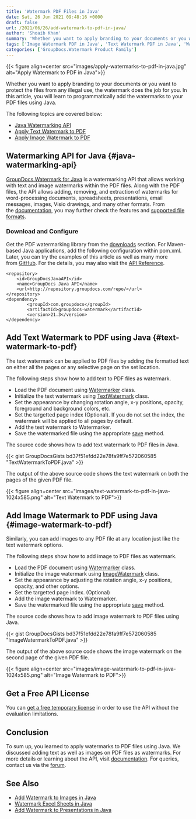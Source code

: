 ```yaml
---
title: 'Watermark PDF Files in Java'
date: Sat, 26 Jun 2021 09:48:16 +0000
draft: false
url: /2021/06/26/add-watermark-to-pdf-in-java/
author: 'Shoaib Khan'
summary: 'Whether you want to apply branding to your documents or you want to protect our files from any illegal use, the watermark does the job for you. In this article, you will learn to programmatically add the watermarks to your PDF files using Java.'
tags: ['Image Watermark PDF in Java', 'Text Watermark PDF in Java', 'Watermark in Java', 'Watermark PDF in Java', 'Watermarking Java API']
categories: ['GroupDocs.Watermark Product Family']
---
```




{{< figure align=center src="images/apply-watermarks-to-pdf-in-java.jpg" alt="Apply Watermark to PDF in Java">}}


Whether you want to apply branding to your documents or you want to protect the files from any illegal use, the watermark does the job for you. In this article, you will learn to programmatically add the watermarks to your PDF files using Java.

The following topics are covered below:

*   [Java Watermarking API][1]
*   [Apply Text Watermark to PDF][2]
*   [Apply Image Watermark to PDF][3]

## Watermarking API for Java {#java-watermarking-api}

[GroupDocs.Watermark for Java][4] is a watermarking API that allows working with text and image watermarks within the PDF files. Along with the PDF files, the API allows adding, removing, and extraction of watermarks for word-processing documents, spreadsheets, presentations, email messages, images, Visio drawings, and many other formats. From the [documentation][5], you may further check the features and [supported file formats][6].

### Download and Configure

Get the PDF watermarking library from the [downloads][7] section. For Maven-based Java applications, add the following configuration within pom.xml. Later, you can try the examples of this article as well as many more from [GitHub][8]. For the details, you may also visit the [API Reference][9].

```
<repository>
	<id>GroupDocsJavaAPI</id>
	<name>GroupDocs Java API</name>
	<url>http://repository.groupdocs.com/repo/</url>
</repository>
<dependency>
        <groupId>com.groupdocs</groupId>
        <artifactId>groupdocs-watermark</artifactId>
        <version>21.3</version> 
</dependency>
```

## Add Text Watermark to PDF using Java {#text-watermark-to-pdf}

The text watermark can be applied to PDF files by adding the formatted text on either all the pages or any selective page on the set location.

The following steps show how to add text to PDF files as watermark.

*   Load the PDF document using [Watermarker][10] class.
*   Initialize the text watermark using [TextWatermark][11] class.
*   Set the appearance by changing rotation angle, x-y positions, opacity, foreground and background colors, etc.
*   Set the targetted page index (Optional). If you do not set the index, the watermark will be applied to all pages by default.
*   Add the text watermark to Watermarker.
*   Save the watermarked file using the appropriate [save][12] method.

The source code shows how to add text watermark to PDF files in Java.

{{< gist GroupDocsGists bd37f51efdd22e78fa9ff7e572060585 "TextWatermarkToPDF.java" >}}

The output of the above source code shows the text watermark on both the pages of the given PDF file.



{{< figure align=center src="images/text-watermark-to-pdf-in-java-1024x585.png" alt="Text Watermark to PDF">}}


## Add Image Watermark to PDF using Java {#image-watermark-to-pdf}

Similarly, you can add images to any PDF file at any location just like the text watermark options.

The following steps show how to add image to PDF files as watermark.

*   Load the PDF document using [Watermarker][13] class.
*   Initialize the image watermark using [ImageWatermark][14] class.
*   Set the appearance by adjusting the rotation angle, x-y positions, opacity, and other options.
*   Set the targetted page index. (Optional)
*   Add the image watermark to Watermarker.
*   Save the watermarked file using the appropriate [save][15] method.

The source code shows how to add image watermark to PDF files using Java.

{{< gist GroupDocsGists bd37f51efdd22e78fa9ff7e572060585 "ImageWatermarkToPDF.java" >}}

The output of the above source code shows the image watermark on the second page of the given PDF file.



{{< figure align=center src="images/image-watermark-to-pdf-in-java-1024x585.png" alt="Image Watermark to PDF">}}


## Get a Free API License

You can [get a free temporary license][16] in order to use the API without the evaluation limitations.

## Conclusion

To sum up, you learned to apply watermarks to PDF files using Java. We discussed adding text as well as images on PDF files as watermarks. For more details or learning about the API, visit [documentation][17]. For queries, contact us via the [forum][18].

## See Also

*   [Add Watermark to Images in Java][19]
*   [Watermark Excel Sheets in Java][20]
*   [Add Watermark to Presentations in Java][21]







[1]: #java-watermarking-api
[2]: #text-watermark-to-pdf
[3]: #image-watermark-to-pdf
[4]: https://products.groupdocs.com/watermark/java
[5]: https://docs.groupdocs.com/watermark/java/
[6]: https://docs.groupdocs.com/watermark/java/supported-document-formats/
[7]: https://downloads.groupdocs.com/comparison/java
[8]: https://github.com/groupdocs-comparison
[9]: https://apireference.groupdocs.com/comparison/java
[10]: https://apireference.groupdocs.com/watermark/java/com.groupdocs.watermark/Watermarker
[11]: https://apireference.groupdocs.com/watermark/java/com.groupdocs.watermark.watermarks/TextWatermark
[12]: https://apireference.groupdocs.com/watermark/java/com.groupdocs.watermark/Watermarker#save(java.io.OutputStream)
[13]: https://apireference.groupdocs.com/watermark/java/com.groupdocs.watermark/Watermarker
[14]: https://apireference.groupdocs.com/watermark/java/com.groupdocs.watermark.watermarks/ImageWatermark
[15]: https://apireference.groupdocs.com/watermark/java/com.groupdocs.watermark/Watermarker#save(java.io.OutputStream)
[16]: https://purchase.groupdocs.com/temporary-license
[17]: https://docs.groupdocs.com/watermark/
[18]: https://forum.groupdocs.com/
[19]: https://blog.groupdocs.com/2020/09/15/add-watermark-to-images-in-java/
[20]: https://blog.groupdocs.com/2021/11/10/watermark-excel-sheets-in-java/
[21]: https://blog.groupdocs.com/2021/06/09/watermark-presentation-slides-using-java/

